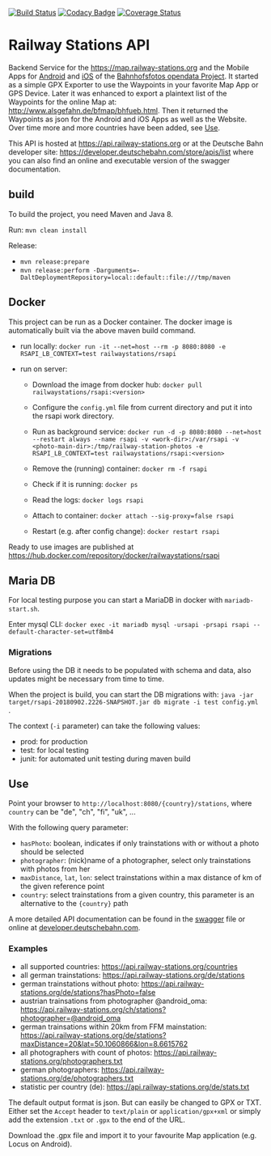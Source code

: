 [![Build Status](https://travis-ci.org/RailwayStations/RSAPI.svg?branch=master)](https://travis-ci.org/RailwayStations/RSAPI) [![Codacy Badge](https://api.codacy.com/project/badge/Grade/b9882fcf1221409680f36afe2c85fcba)](https://www.codacy.com/gh/RailwayStations/RSAPI?utm_source=github.com&amp;utm_medium=referral&amp;utm_content=RailwayStations/RSAPI&amp;utm_campaign=Badge_Grade) [![Coverage Status](https://coveralls.io/repos/github/RailwayStations/RSAPI/badge.svg?branch=master)](https://coveralls.io/github/RailwayStations/RSAPI?branch=master) 

# Railway Stations API
Backend Service for the https://map.railway-stations.org and the Mobile Apps for [Android](https://github.com/RailwayStations/RSAndroidApp) and [iOS](https://github.com/RailwayStations/Bahnhofsfotos) of the [Bahnhofsfotos opendata Project](https://github.com/RailwayStations).
It started as a simple GPX Exporter to use the Waypoints in your favorite Map App or GPS Device.
Later it was enhanced to export a plaintext list of the Waypoints for the online Map at: http://www.alsgefahn.de/bfmap/bhfueb.html.
Then it returned the Waypoints as json for the Android and iOS Apps as well as the Website.
Over time more and more countries have been added, see [Use](#use).

This API is hosted at https://api.railway-stations.org or at the Deutsche Bahn developer site: https://developer.deutschebahn.com/store/apis/list where you can also find an online and executable version of the swagger documentation.

## build
To build the project, you need Maven and Java 8.

Run:
```mvn clean install```

Release:
- `mvn release:prepare`
- `mvn release:perform -Darguments=-DaltDeploymentRepository=local::default::file:///tmp/maven`

## Docker
This project can be run as a Docker container. The docker image is automatically built via the above maven build command.

- run locally:
  ```docker run -it --net=host --rm -p 8080:8080 -e RSAPI_LB_CONTEXT=test railwaystations/rsapi```

- run on server:
  - Download the image from docker hub:
  ```docker pull railwaystations/rsapi:<version>```
  
  - Configure the ```config.yml``` file from current directory and put it into the rsapi work directory.
  
  - Run as background service:
  ```docker run -d -p 8080:8080 --net=host --restart always --name rsapi -v <work-dir>:/var/rsapi -v <photo-main-dir>:/tmp/railway-station-photos -e RSAPI_LB_CONTEXT=test railwaystations/rsapi:<version>```

  - Remove the (running) container:
  ```docker rm -f rsapi```
  
  - Check if it is running:
  ```docker ps```
  
  - Read the logs:
  ```docker logs rsapi```
  
  - Attach to container:
  ```docker attach --sig-proxy=false rsapi```

  - Restart (e.g. after config change):
  ```docker restart rsapi```
  
Ready to use images are published at https://hub.docker.com/repository/docker/railwaystations/rsapi

## Maria DB

For local testing purpose you can start a MariaDB in docker with `mariadb-start.sh`.

Enter mysql CLI:
`docker exec -it mariadb mysql -ursapi -prsapi rsapi --default-character-set=utf8mb4`

### Migrations

Before using the DB it needs to be populated with schema and data, also updates might be necessary from time to time.

When the project is build, you can start the DB migrations with: `java -jar target/rsapi-20180902.2226-SNAPSHOT.jar db migrate -i test config.yml
`.

The context (`-i` parameter) can take the following values:
- prod: for production
- test: for local testing
- junit: for automated unit testing during maven build

## Use
Point your browser to `http://localhost:8080/{country}/stations`, where `country` can be "de", "ch", "fi", "uk", ...

With the following query parameter:
- `hasPhoto`: boolean, indicates if only trainstations with or without a photo should be selected
- `photographer`: (nick)name of a photographer, select only trainstations with photos from her
- `maxDistance`, `lat`, `lon`: select trainstations within a max distance of km of the given reference point
- `country`: select trainstations from a given country, this parameter is an alternative to the `{country}` path

A more detailed API documentation can be found in the [swagger](swagger.yaml) file or online at [developer.deutschebahn.com](https://developer.deutschebahn.com/store/apis/list).

### Examples
- all supported countries: https://api.railway-stations.org/countries
- all german trainstations: https://api.railway-stations.org/de/stations
- german trainstations without photo: https://api.railway-stations.org/de/stations?hasPhoto=false
- austrian trainsations from photographer @android_oma: https://api.railway-stations.org/ch/stations?photographer=@android_oma
- german trainsations within 20km from FFM mainstation: https://api.railway-stations.org/de/stations?maxDistance=20&lat=50.1060866&lon=8.6615762
- all photographers with count of photos: https://api.railway-stations.org/photographers.txt
- german photographers: https://api.railway-stations.org/de/photographers.txt
- statistic per country (de): https://api.railway-stations.org/de/stats.txt

The default output format is json. But can easily be changed to GPX or TXT. Either set the `Accept` header to `text/plain` or `application/gpx+xml` or simply add the extension `.txt` or `.gpx` to the end of the URL.

Download the .gpx file and import it to your favourite Map application (e.g. Locus on Android).

